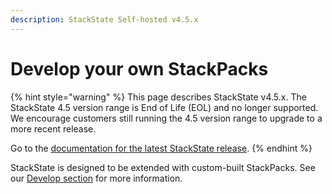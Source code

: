 ```yaml
---
description: StackState Self-hosted v4.5.x
---
```


# Develop your own StackPacks

{% hint style="warning" %}
This page describes StackState v4.5.x.
The StackState 4.5 version range is End of Life (EOL) and no longer supported. We encourage customers still running the 4.5 version range to upgrade to a more recent release.

Go to the [documentation for the latest StackState release](https://docs.stackstate.com/stackpacks/sdk).
{% endhint %}

StackState is designed to be extended with custom-built StackPacks. See our [Develop section](../develop/developer-guides/stackpack/) for more information.

